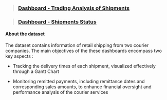> ### [Dashboard - Trading Analysis of Shipments](https://github.com/michailprev/Data-Analysis/blob/main/Retail%20Shipping/Dashboard%20-%20Trading%20Analysis%20of%20Shipments.png)

> ### [Dashboard - Shipments Status](https://github.com/michailprev/Data-Analysis/blob/main/Retail%20Shipping/Dashboard%20-%20Shipments%20Status.png)



#### About the dataset

The dataset contains information of retail shipping from two courier companies. The main objectives of the these dashboards encompass two key aspects :

- Tracking the delivery times of each shipment, visualized effectively through a Gantt Chart

- Monitoring remitted payments, including remittance dates and corresponding sales amounts, to enhance financial oversight and performance analysis of the courier services






